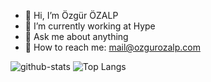 - 👋  Hi, I’m Özgür ÖZALP
- 🔭  I’m currently working at Hype
- 💬  Ask me about anything
- 🤙  How to reach me: [mail@ozgurozalp.com](mailto:mail@ozgurozalp.com?subject=From%20GitHub)


![github-stats](https://github-readme-stats.vercel.app/api?username=ozgurozalp&count_private=true&show_icons=true&theme=algolia)
![Top Langs](https://github-readme-stats.vercel.app/api/top-langs/?username=ozgurozalp&theme=algolia&layout=compact)

